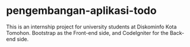 # pengembangan-aplikasi-todo
This is an internship project for university students at Diskominfo Kota Tomohon.
Bootstrap as the Front-end side, and CodeIgniter for the Back-end side.